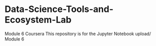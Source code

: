 # Data-Science-Tools-and-Ecosystem-Lab
Module 6 Coursera
This repository is for the Jupyter Notebook upload/ Module 6
